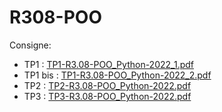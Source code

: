 # R308-POO
Consigne:
- TP1 : [TP1-R3.08-POO_Python-2022_1.pdf](consigne/TP1-R3.08-POO_Python-2022_1.pdf)
- TP1 bis : [TP1-R3.08-POO_Python-2022_2.pdf](consigne/TP1-R3.08-POO_Python-2022_2.pdf)
- TP2 : [TP2-R3.08-POO_Python-2022.pdf](consigne/TP2-R3.08-POO_Python-2022.pdf)
- TP3 : [TP3-R3.08-POO_Python-2022.pdf](consigne/TP3-R3.08-POO_Python-2022.pdf)
